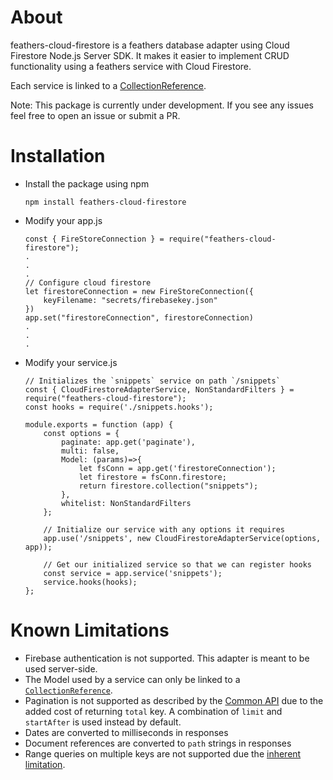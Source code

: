 # About
feathers-cloud-firestore is a feathers database adapter using Cloud Firestore Node.js Server SDK. It makes it easier to implement CRUD functionality using a feathers service with Cloud Firestore.

Each service is linked to a [CollectionReference](https://googleapis.dev/nodejs/firestore/latest/CollectionReference.html).

Note: This package is currently under development. If you see any issues feel free to open an issue or submit a PR.

# Installation
- Install the package using npm 
    
    `npm install feathers-cloud-firestore`

- Modify your app.js 

    ```
    const { FireStoreConnection } = require("feathers-cloud-firestore");
    .
    .
    .
    // Configure cloud firestore
    let firestoreConnection = new FireStoreConnection({
        keyFilename: "secrets/firebasekey.json"
    })
    app.set("firestoreConnection", firestoreConnection)
    .
    .
    .
    ```
- Modify your service.js
    
    ```
    // Initializes the `snippets` service on path `/snippets`
    const { CloudFirestoreAdapterService, NonStandardFilters } = require("feathers-cloud-firestore");
    const hooks = require('./snippets.hooks');

    module.exports = function (app) {
        const options = {
            paginate: app.get('paginate'),
            multi: false,
            Model: (params)=>{
                let fsConn = app.get('firestoreConnection');
                let firestore = fsConn.firestore;
                return firestore.collection("snippets");
            },
            whitelist: NonStandardFilters
        };

        // Initialize our service with any options it requires
        app.use('/snippets', new CloudFirestoreAdapterService(options, app));

        // Get our initialized service so that we can register hooks
        const service = app.service('snippets');
        service.hooks(hooks);
    };
    ```
# Known Limitations
- Firebase authentication is not supported. This adapter is meant to be used server-side.
- The Model used by a service can only be linked to a [`CollectionReference`](https://googleapis.dev/nodejs/firestore/latest/CollectionReference.html).
- Pagination is not supported as described by the [Common API](https://docs.feathersjs.com/api/databases/common.html#pagination) due to the added cost of returning `total` key. A combination of `limit` and `startAfter` is used instead by default.
- Dates are converted to milliseconds in responses
- Document references are converted to `path` strings in responses
- Range queries on multiple keys are not supported due the [inherent limitation](https://firebase.google.com/docs/firestore/query-data/queries#query_limitations).